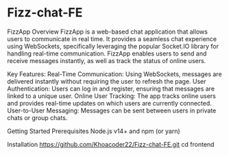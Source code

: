 # Fizz-chat-FE
FizzApp Overview
FizzApp is a web-based chat application that allows users to communicate in real time. It provides a seamless chat experience using WebSockets, specifically leveraging the popular Socket.IO library for handling real-time communication. FizzApp enables users to send and receive messages instantly, as well as track the status of online users.

Key Features:
Real-Time Communication: Using WebSockets, messages are delivered instantly without requiring the user to refresh the page.
User Authentication: Users can log in and register, ensuring that messages are linked to a unique user.
Online User Tracking: The app tracks online users and provides real-time updates on which users are currently connected.
User-to-User Messaging: Messages can be sent between users in private chats or group chats.

Getting Started
Prerequisites
Node.js v14+ and npm (or yarn)

Installation
https://github.com/Khoacoder22/Fizz-chat-FE.git
cd frontend
